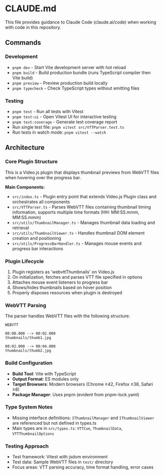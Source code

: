 # CLAUDE.md

This file provides guidance to Claude Code (claude.ai/code) when working with code in this repository.

## Commands

### Development

- `pnpm dev` - Start Vite development server with hot reload
- `pnpm build` - Build production bundle (runs TypeScript compiler then Vite build)
- `pnpm preview` - Preview production build locally
- `pnpm typecheck` - Check TypeScript types without emitting files

### Testing

- `pnpm test` - Run all tests with Vitest
- `pnpm test:ui` - Open Vitest UI for interactive testing
- `pnpm test:coverage` - Generate test coverage report
- Run single test file: `pnpm vitest src/VTTParser.test.ts`
- Run tests in watch mode: `pnpm vitest --watch`

## Architecture

### Core Plugin Structure

This is a Video.js plugin that displays thumbnail previews from WebVTT files when hovering over the progress bar.

**Main Components:**

- `src/index.ts` - Plugin entry point that extends Video.js Plugin class and orchestrates all components
- `src/VTTParser.ts` - Parses WebVTT files containing thumbnail timing information, supports multiple time formats (HH:
  MM:SS.mmm, MM:SS.mmm)
- `src/utils/ThumbnailManager.ts` - Manages thumbnail data loading and retrieval
- `src/utils/ThumbnailViewer.ts` - Handles thumbnail DOM element creation and positioning
- `src/utils/ProgressBarHandler.ts` - Manages mouse events and progress bar interactions

### Plugin Lifecycle

1. Plugin registers as 'webvttThumbnails' on Video.js
2. On initialization, fetches and parses VTT file specified in options
3. Attaches mouse event listeners to progress bar
4. Shows/hides thumbnails based on hover position
5. Properly disposes resources when plugin is destroyed

### WebVTT Parsing

The parser handles WebVTT files with the following structure:

```
WEBVTT

00:00.000 --> 00:02.000
thumbnails/thumb1.jpg

00:02.000 --> 00:04.000
thumbnails/thumb2.jpg
```

### Build Configuration

- **Build Tool**: Vite with TypeScript
- **Output Format**: ES modules only
- **Target Browsers**: Modern browsers (Chrome ≥42, Firefox ≥38, Safari ≥8)
- **Package Manager**: Uses pnpm (evident from pnpm-lock.yaml)

### Type System Notes

- Missing interface definitions: `IThumbnailManager` and `IThumbnailViewer` are referenced but not defined in types.ts
- Main types are in `src/types.ts`: `VTTCue`, `ThumbnailData`, `VTTThumbnailOptions`

### Testing Approach

- Test framework: Vitest with jsdom environment
- Test data: Sample WebVTT files in `test/` directory
- Focus areas: VTT parsing accuracy, time format handling, error cases